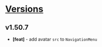 # [Versions](https://github.com/Tracktor/design-system/releases)

## v1.50.7
- **[feat]** - add avatar `src` to `NavigationMenu`
